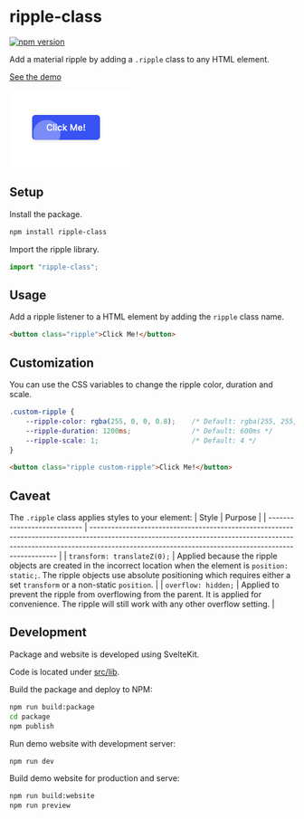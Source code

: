 # ripple-class

[![npm version](https://badge.fury.io/js/ripple-class.svg)](https://badge.fury.io/js/ripple-class)

Add a material ripple by adding a `.ripple` class to any HTML element.

[See the demo](https://ripple-class.pages.dev/)

![](https://raw.githubusercontent.com/plasmatech8/ripple-class/main/img/example.png)

## Setup

Install the package.

```bash
npm install ripple-class
```

Import the ripple library.
```ts
import "ripple-class";
```

## Usage

Add a ripple listener to a HTML element by adding the `ripple` class name.
```html
<button class="ripple">Click Me!</button>
```

## Customization

You can use the CSS variables to change the ripple color, duration and scale.
```css
.custom-ripple {
    --ripple-color: rgba(255, 0, 0, 0.8);    /* Default: rgba(255, 255, 255, 0.6) */
    --ripple-duration: 1200ms;               /* Default: 600ms */
    --ripple-scale: 1;                       /* Default: 4 */
}
```
```html
<button class="ripple custom-ripple">Click Me!</button>
```

## Caveat

The `.ripple` class applies styles to your element:
| Style                       | Purpose                                                                                                                                                                                                                           |
| --------------------------- | --------------------------------------------------------------------------------------------------------------------------------------------------------------------------------------------------------------------------------- |
| `transform: translateZ(0);` | Applied because the ripple objects are created in the incorrect location when the element is `position: static;`. The ripple objects use absolute positioning which requires either a set `transform` or a non-static `position`. |
| `overflow: hidden;`         | Applied to prevent the ripple from overflowing from the parent. It is applied for convenience. The ripple will still work with any other overflow setting.                                                                        |

## Development

Package and website is developed using SvelteKit.

Code is located under [src/lib](https://github.com/plasmatech8/ripple-class/tree/main/src/lib).

Build the package and deploy to NPM:
```bash
npm run build:package
cd package
npm publish
```

Run demo website with development server:
```bash
npm run dev
```

Build demo website for production and serve:
```bash
npm run build:website
npm run preview
```